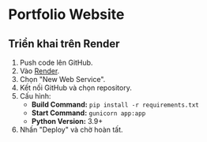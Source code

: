 # Portfolio Website

## Triển khai trên Render
1. Push code lên GitHub.
2. Vào [Render](https://render.com/).
3. Chọn "New Web Service".
4. Kết nối GitHub và chọn repository.
5. Cấu hình:
   - **Build Command:** `pip install -r requirements.txt`
   - **Start Command:** `gunicorn app:app`
   - **Python Version:** 3.9+
6. Nhấn "Deploy" và chờ hoàn tất.
